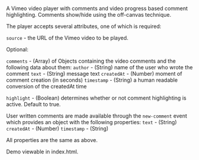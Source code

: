 # <interactive-player>
A Vimeo video player with comments and video progress based comment highlighting. Comments show/hide using the off-canvas technique.

The player accepts several attributes, one of which is required: 

`source` - the URL of the Vimeo video to be played. 

Optional: 

`comments`  - (Array) of Objects containing the video comments and the following data about them: 
  `author` - (String) name of the user who wrote the comment 
  `text` - (String) message text 
  `createdAt` - (Number) moment of comment creation (in seconds) 
  `timestamp` - (String) a human readable conversion of the createdAt time

`highlight` - (Boolean) determines whether or not comment highlighting is active. Default to true. 


User written comments are made available through the `new-comment` event which provides an object with the following properties:
`text` - (String)  
`createdAt` - (Number)
`timestamp` - (String)

All properties are the same as above. 

Demo viewable in index.html.
